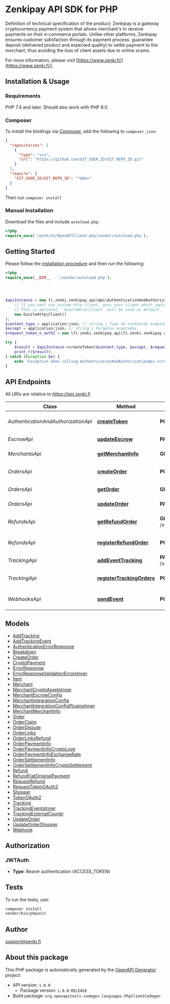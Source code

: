 # Zenkipay API SDK for PHP

Definition of technical specification of the product; Zenkipay is a gateway
cryptocurrency payment system that allows merchant's to receive payments on their
e-commerce portals. Unlike other platforms,
Zenkipay ensures customer satisfaction through its payment process.
guarantee deposit (delivered product and expected quality) to settle
payment to the merchant, thus avoiding the loss of client assets due to
online scams.

For more information, please visit [https://www.zenki.fi/](https://www.zenki.fi/).

## Installation & Usage

### Requirements

PHP 7.4 and later.
Should also work with PHP 8.0.

### Composer

To install the bindings via [Composer](https://getcomposer.org/), add the following to `composer.json`:

```json
{
  "repositories": [
    {
      "type": "vcs",
      "url": "https://github.com/GIT_USER_ID/GIT_REPO_ID.git"
    }
  ],
  "require": {
    "GIT_USER_ID/GIT_REPO_ID": "*@dev"
  }
}
```

Then run `composer install`

### Manual Installation

Download the files and include `autoload.php`:

```php
<?php
require_once('/path/to/OpenAPIClient-php/vendor/autoload.php');
```

## Getting Started

Please follow the [installation procedure](#installation--usage) and then run the following:

```php
<?php
require_once(__DIR__ . '/vendor/autoload.php');




$apiInstance = new fi.zenki.zenkipay.api\Api\AuthenticationAndAuthorizationApi(
    // If you want use custom http client, pass your client which implements `GuzzleHttp\ClientInterface`.
    // This is optional, `GuzzleHttp\Client` will be used as default.
    new GuzzleHttp\Client()
);
$content_type = application/json; // string | Tipo de contenido aceptado.
$accept = application/json; // string | Formatos aceptados.
$request_token_o_auth2 = new \fi.zenki.zenkipay.api\fi.zenki.zenkipay.api.model\RequestTokenOAuth2(); // \fi.zenki.zenkipay.api\fi.zenki.zenkipay.api.model\RequestTokenOAuth2 | Parameters for OAuth 2 token creation.

try {
    $result = $apiInstance->createToken($content_type, $accept, $request_token_o_auth2);
    print_r($result);
} catch (Exception $e) {
    echo 'Exception when calling AuthenticationAndAuthorizationApi->createToken: ', $e->getMessage(), PHP_EOL;
}

```

## API Endpoints

All URIs are relative to *https://api.zenki.fi*

Class | Method | HTTP request | Description
------------ | ------------- | ------------- | -------------
*AuthenticationAndAuthorizationApi* | [**createToken**](docs/Api/AuthenticationAndAuthorizationApi.md#createtoken) | **POST** /v1/oauth/tokens | Create an authentication token in Zenki
*EscrowApi* | [**updateEscrow**](docs/Api/EscrowApi.md#updateescrow) | **PATCH** /v1/pay/escrow/{zenkiOrderId}/fulfillments | Escrow update
*MerchantsApi* | [**getMerchantInfo**](docs/Api/MerchantsApi.md#getmerchantinfo) | **GET** /v1/pay/me | Merchant information
*OrdersApi* | [**createOrder**](docs/Api/OrdersApi.md#createorder) | **POST** /v1/pay/orders | Payment order registration
*OrdersApi* | [**getOrder**](docs/Api/OrdersApi.md#getorder) | **GET** /v1/pay/orders/{zenkiOrderId} | Order information
*OrdersApi* | [**updateOrder**](docs/Api/OrdersApi.md#updateorder) | **PATCH** /v1/pay/orders/{zenkiOrderId} | Order update for payment
*RefundsApi* | [**getRefundOrder**](docs/Api/RefundsApi.md#getrefundorder) | **GET** /v1/pay/orders/{zenkiOrderId}/refunds/{zenkiRefundId} | Request refunds for an order
*RefundsApi* | [**registerRefundOrder**](docs/Api/RefundsApi.md#registerrefundorder) | **POST** /v1/pay/orders/{zenkiOrderId}/refunds | Register of refunds for an order
*TrackingApi* | [**addEventTracking**](docs/Api/TrackingApi.md#addeventtracking) | **PATCH** /v1/pay/orders/{zenkiOrderId}/tracking/{zenkiTrackId} | Shipping Status Update
*TrackingApi* | [**registerTrackingOrders**](docs/Api/TrackingApi.md#registertrackingorders) | **POST** /v1/pay/orders/{zenkiOrderId}/tracking | Registration number for tracking
*WebhooksApi* | [**sendEvent**](docs/Api/WebhooksApi.md#sendevent) | **POST** /URL_MERCHANT | Event notifications for merchant

## Models

- [AddTracking](docs/Model/AddTracking.md)
- [AddTrackingEvent](docs/Model/AddTrackingEvent.md)
- [AuthenticationErrorResponse](docs/Model/AuthenticationErrorResponse.md)
- [Breakdown](docs/Model/Breakdown.md)
- [CreateOrder](docs/Model/CreateOrder.md)
- [CryptoPayment](docs/Model/CryptoPayment.md)
- [ErrorResponse](docs/Model/ErrorResponse.md)
- [ErrorResponseValidationErrorsInner](docs/Model/ErrorResponseValidationErrorsInner.md)
- [Item](docs/Model/Item.md)
- [Merchant](docs/Model/Merchant.md)
- [MerchantCryptoAssetsInner](docs/Model/MerchantCryptoAssetsInner.md)
- [MerchantEscrowConfig](docs/Model/MerchantEscrowConfig.md)
- [MerchantIntegrationConfig](docs/Model/MerchantIntegrationConfig.md)
- [MerchantIntegrationConfigPluginsInner](docs/Model/MerchantIntegrationConfigPluginsInner.md)
- [MerchantMerchantInfo](docs/Model/MerchantMerchantInfo.md)
- [Order](docs/Model/Order.md)
- [OrderClaim](docs/Model/OrderClaim.md)
- [OrderDispute](docs/Model/OrderDispute.md)
- [OrderLinks](docs/Model/OrderLinks.md)
- [OrderLinksRefund](docs/Model/OrderLinksRefund.md)
- [OrderPaymentInfo](docs/Model/OrderPaymentInfo.md)
- [OrderPaymentInfoCryptoLove](docs/Model/OrderPaymentInfoCryptoLove.md)
- [OrderPaymentInfoExchangeRate](docs/Model/OrderPaymentInfoExchangeRate.md)
- [OrderSettlementInfo](docs/Model/OrderSettlementInfo.md)
- [OrderSettlementInfoCryptoSettlement](docs/Model/OrderSettlementInfoCryptoSettlement.md)
- [Refund](docs/Model/Refund.md)
- [RefundFiatOriginalPayment](docs/Model/RefundFiatOriginalPayment.md)
- [RequestRefund](docs/Model/RequestRefund.md)
- [RequestTokenOAuth2](docs/Model/RequestTokenOAuth2.md)
- [Shopper](docs/Model/Shopper.md)
- [TokenOAuth2](docs/Model/TokenOAuth2.md)
- [Tracking](docs/Model/Tracking.md)
- [TrackingEventsInner](docs/Model/TrackingEventsInner.md)
- [TrackingExternalCourier](docs/Model/TrackingExternalCourier.md)
- [UpdateOrder](docs/Model/UpdateOrder.md)
- [UpdateOrderShopper](docs/Model/UpdateOrderShopper.md)
- [Webhook](docs/Model/Webhook.md)

## Authorization

### JWTAuth

- **Type**: Bearer authentication (ACCESS_TOKEN)

## Tests

To run the tests, use:

```bash
composer install
vendor/bin/phpunit
```

## Author

support@zenki.fi

## About this package

This PHP package is automatically generated by the [OpenAPI Generator](https://openapi-generator.tech) project:

- API version: `1.0.0`
    - Package version: `1.0.0-RELEASE`
- Build package: `org.openapitools.codegen.languages.PhpClientCodegen`
